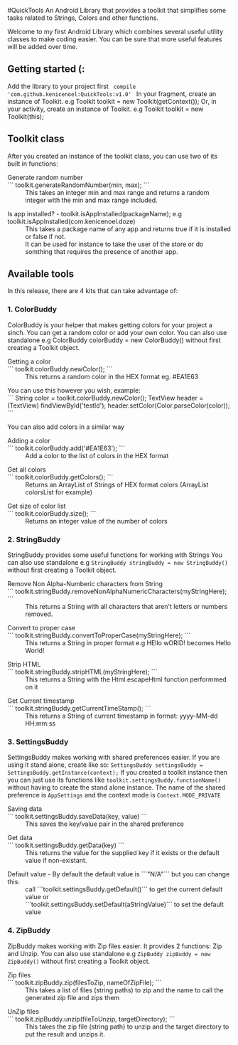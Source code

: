 #QuickTools
An Android Library that provides a toolkit that simplifies some tasks related to Strings, Colors and other functions.

Welcome to my first Android Library which combines several useful utility classes to make coding easier. You can be sure that more useful features will be added over time.

## Getting started (:

  Add the library to your project first
  	``` 
  		compile 'com.github.kenicenoel:QuickTools:v1.0' 
	```
  In your fragment, create an instance of Toolkit. e.g Toolkit toolkit = new Toolkit(getContext());
  Or, in your activity, create an instance of Toolkit. e.g Toolkit toolkit = new Toolkit(this);

</dl>

## Toolkit class
After you created an instance of the toolkit class, you can use two of its built in functions:
<dl>
  <dt>Generate random number </dt>
  	``` 
  		toolkit.generateRandomNumber(min, max); 
	```
  <dd>This takes an integer min and max range and returns a random integer with the min and max range included.</dd>
</dl>

<dl>
  <dt>Is app installed? - toolkit.isAppInstalled(packageName); e.g toolkit.isAppInstalled(com.kenicenoel.doze)</dt>
  <dd>This takes a package name of any app and returns true if it is installed or false if not.</dd>
  <dd>It can be used for instance to take the user of the store or do somthing that requires the presence of another app.</dd>
</dl>



## Available tools
In this release, there are 4 kits that can take advantage of:

### 1. ColorBuddy
ColorBuddy is your helper that makes getting colors for your project a sinch. You can get a random color or add your own color.
You can also use standalone e.g ColorBuddy colorBuddy = new ColorBuddy() without first creating a Toolkit object.
<dl>
  <dt>Getting a color</dt>
  ``` 
  	toolkit.colorBuddy.newColor(); 
  ```
  <dd>This returns a random color in the HEX format eg. #EA1E63</dd>
</dl>
<dl>
	<dt>You can use this however you wish, example:</dt>
	 ``` 
		String color = toolkit.colorBuddy.newColor();
		TextView header = (TextView) findViewById('testId');
		header.setColor(Color.parseColor(color));
	```
</dl>

You can also add colors in a similar way

<dl>
  <dt>Adding a color </dt>
  ```
		toolkit.colorBuddy.add('#EA1E63');
	```
  <dd>Add a  color to the list of colors in the HEX format</dd>
</dl>

<dl>
	<dt>Get all colors</dt>
	```
		toolkit.colorBuddy.getColors();
	```
	<dd> Returns an ArrayList of Strings of HEX format colors (ArrayList<String> colorsList for example)</dd>
</dl>

<dl>
	<dt>Get size of color list</dt>
	```
		toolkit.colorBuddy.size();
	```
	<dd> Returns an integer value of the number of colors</dd>
</dl>

### 2. StringBuddy
StringBuddy provides some useful functions for working with Strings
You can also use standalone e.g ```StringBuddy stringBuddy = new StringBuddy() ``` without first creating a Toolkit object.

<dl>
  <dt>Remove Non Alpha-Numberic characters from String </dt>
  ```
		toolkit.stringBuddy.removeNonAlphaNumericCharacters(myStringHere);
	```
  <dd>This returns a String with all characters that aren't letters or numbers removed.</dd>
</dl>

<dl>
  <dt>Convert to proper case </dt>
  	```
		 toolkit.stringBuddy.convertToProperCase(myStringHere);
	```
  <dd>This returns a String in proper format e.g HEllo wORlD! becomes Hello World!</dd>
</dl>

<dl>
  <dt>Strip HTML </dt>
  	```
		toolkit.stringBuddy.stripHTML(myStringHere);
	```
  <dd>This returns a String with the Html.escapeHtml function performmed on it</dd>
</dl>

<dl>
  <dt>Get Current timestamp </dt>
	```
		toolkit.stringBuddy.getCurrentTimeStamp();
	```
  <dd>This returns a String of current timestamp in format: yyyy-MM-dd HH:mm:ss</dd>
</dl>


### 3. SettingsBuddy
SettingsBuddy makes working with shared preferences easier. If you are using it stand alone,
create like so: ```SettingsBuddy settingsBuddy = SettingsBuddy.getInstance(context);```
If you created a toolkit instance then you can just use its functions like ```toolkit.settingsBuddy.functionName()``` without having to create the
stand alone instance. The name of the shared preference is ```AppSettings``` and the context mode is ```Context.MODE_PRIVATE```

<dl>
  <dt>Saving data </dt>
  	```
		toolkit.settingsBuddy.saveData(key, value)
	```
  <dd>This saves the key/value pair in the  shared preference</dd>
</dl>

<dl>
  <dt>Get data </dt>
  	```
		toolkit.settingsBuddy.getData(key)
	```
  <dd>This returns the value for the supplied key if it exists or the default value if non-existant.</dd>
</dl>

<dl>
  <dt>Default value - By default the default value is ```"N/A"``` but you can change this:  </dt>
  <dd>call ```toolkit.settingsBuddy.getDefault()``` to get the current default value or </dd>
   <dd> ```toolkit.settingsBuddy.setDefault(aStringValue)``` to set the default value </dd>
</dl>

### 4. ZipBuddy
ZipBuddy makes working with Zip files easier. It provides 2 functions:
Zip and Unzip. You can also use standalone e.g ```ZipBuddy zipBuddy = new ZipBuddy()``` without first creating a Toolkit object.

<dl>
  <dt>Zip files</dt>
	```
		toolkit.zipBuddy.zip(filesToZip, nameOfZipFile);
	```
  <dd>This takes a list of files (string paths) to zip and the name to call the generated zip file and zips them</dd>
</dl>

<dl>
  <dt>UnZip files</dt>
	```
		toolkit.zipBuddy.unzip(fileToUnzip, targetDirectory);
	```
  <dd>This takes the zip file (string path) to unzip and the target directory to put the result and unzips it.</dd>
</dl>

